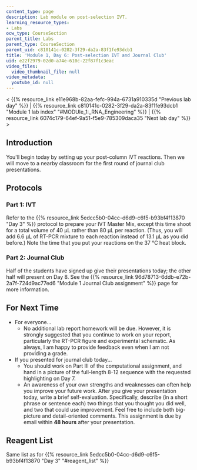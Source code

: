 ```yaml
---
content_type: page
description: Lab module on post-selection IVT.
learning_resource_types:
- Labs
ocw_type: CourseSection
parent_title: Labs
parent_type: CourseSection
parent_uid: c810141c-0282-3f29-da2a-83f1fe93dcb1
title: 'Module 1, Day 6: Post-selection IVT and Journal Club'
uid: e22f2979-02d0-a74e-610c-22f87f1c3eac
video_files:
  video_thumbnail_file: null
video_metadata:
  youtube_id: null
---
```


\< {{% resource_link e11e968b-82aa-fefc-994a-6731a910335d "Previous lab day" %}} | {{% resource_link c810141c-0282-3f29-da2a-83f1fe93dcb1 "Module 1 lab index" "#MODUle_1:_RNA_Engineering" %}} | {{% resource_link 6074c179-64ef-9a51-f5e9-785309daca35 "Next lab day" %}} >

Introduction
------------

You'll begin today by setting up your post-column IVT reactions. Then we will move to a nearby classroom for the first round of journal club presentations.

Protocols
---------

### Part 1: IVT

Refer to the {{% resource_link 5edcc5b0-04cc-d6d9-c6f5-b93bf4f13870 "Day 3" %}} protocol to prepare your IVT Master Mix, except this time shoot for a total volume of 40 μL rather than 80 μL per reaction. (Thus, you will add 6.6 μL of RT-PCR mixture to each reaction instead of 13.1 μL as you did before.) Note the time that you put your reactions on the 37 °C heat block.

### Part 2: Journal Club

Half of the students have signed up give their presentations today; the other half will present on Day 8. See the {{% resource_link 96d78713-6ddb-e72b-2a7f-724d9ac77ed6 "Module 1 Journal Club assignment" %}} page for more information.

For Next Time
-------------

*   For everyone...
    *   No additional lab report homework will be due. However, it is strongly suggested that you continue to work on your report, particularly the RT-PCR figure and experimental schematic. As always, I am happy to provide feedback even when I am not providing a grade.
*   If you presented for journal club today...
    *   You should work on Part III of the computational assignment, and hand in a picture of the full-length 8-12 sequence with the requested highlighting on Day 7.
    *   An awareness of your own strengths and weaknesses can often help you improve your future work. After you give your presentation today, write a brief self-evaluation. Specifically, describe (in a short phrase or sentence each) two things that you thought you did well, and two that could use improvement. Feel free to include both big-picture and detail-oriented comments. This assignment is due by email within **48 hours** after your presentation.

Reagent List
------------

Same list as for {{% resource_link 5edcc5b0-04cc-d6d9-c6f5-b93bf4f13870 "Day 3" "#reagent_list" %}}